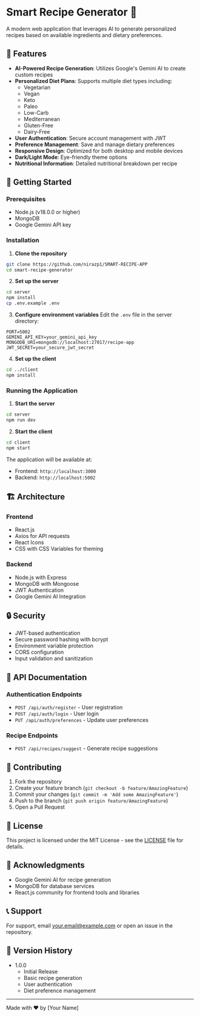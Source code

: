 # Smart Recipe Generator 🍳

A modern web application that leverages AI to generate personalized recipes based on available ingredients and dietary preferences.

## 🌟 Features

- **AI-Powered Recipe Generation**: Utilizes Google's Gemini AI to create custom recipes
- **Personalized Diet Plans**: Supports multiple diet types including:
  - Vegetarian
  - Vegan
  - Keto
  - Paleo
  - Low-Carb
  - Mediterranean
  - Gluten-Free
  - Dairy-Free
- **User Authentication**: Secure account management with JWT
- **Preference Management**: Save and manage dietary preferences
- **Responsive Design**: Optimized for both desktop and mobile devices
- **Dark/Light Mode**: Eye-friendly theme options
- **Nutritional Information**: Detailed nutritional breakdown per recipe

## 🚀 Getting Started

### Prerequisites

- Node.js (v18.0.0 or higher)
- MongoDB
- Google Gemini API key

### Installation

1. **Clone the repository**
```bash
git clone https://github.com/nirazp1/SMART-RECIPE-APP
cd smart-recipe-generator
```

2. **Set up the server**
```bash
cd server
npm install
cp .env.example .env
```

3. **Configure environment variables**
Edit the `.env` file in the server directory:
```env
PORT=5002
GEMINI_API_KEY=your_gemini_api_key
MONGODB_URI=mongodb://localhost:27017/recipe-app
JWT_SECRET=your_secure_jwt_secret
```

4. **Set up the client**
```bash
cd ../client
npm install
```

### Running the Application

1. **Start the server**
```bash
cd server
npm run dev
```

2. **Start the client**
```bash
cd client
npm start
```

The application will be available at:
- Frontend: `http://localhost:3000`
- Backend: `http://localhost:5002`

## 🏗️ Architecture

### Frontend
- React.js
- Axios for API requests
- React Icons
- CSS with CSS Variables for theming

### Backend
- Node.js with Express
- MongoDB with Mongoose
- JWT Authentication
- Google Gemini AI Integration

## 🔒 Security

- JWT-based authentication
- Secure password hashing with bcrypt
- Environment variable protection
- CORS configuration
- Input validation and sanitization

## 📝 API Documentation

### Authentication Endpoints
- `POST /api/auth/register` - User registration
- `POST /api/auth/login` - User login
- `PUT /api/auth/preferences` - Update user preferences

### Recipe Endpoints
- `POST /api/recipes/suggest` - Generate recipe suggestions

## 🤝 Contributing

1. Fork the repository
2. Create your feature branch (`git checkout -b feature/AmazingFeature`)
3. Commit your changes (`git commit -m 'Add some AmazingFeature'`)
4. Push to the branch (`git push origin feature/AmazingFeature`)
5. Open a Pull Request

## 📜 License

This project is licensed under the MIT License - see the [LICENSE](LICENSE) file for details.

## 🙏 Acknowledgments

- Google Gemini AI for recipe generation
- MongoDB for database services
- React.js community for frontend tools and libraries

## 📞 Support

For support, email your.email@example.com or open an issue in the repository.

## 🔄 Version History

- 1.0.0
  - Initial Release
  - Basic recipe generation
  - User authentication
  - Diet preference management

---
Made with ❤️ by [Your Name]
